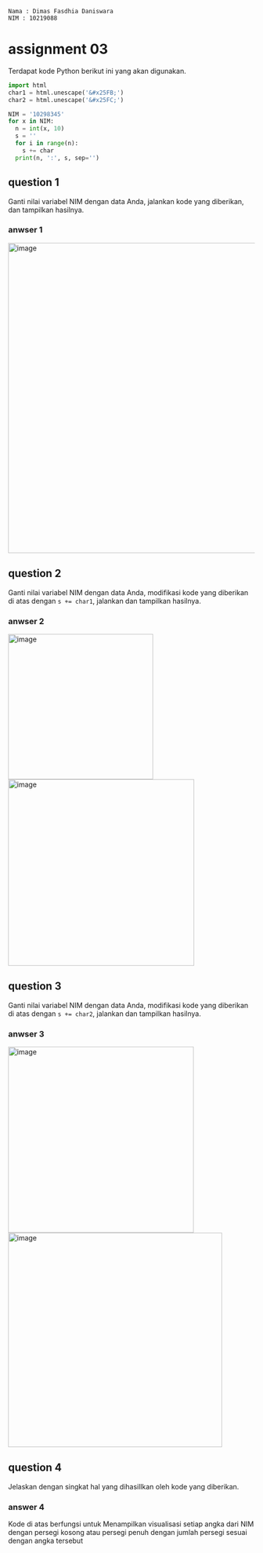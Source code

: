 ```
Nama : Dimas Fasdhia Daniswara
NIM : 10219088
```
# assignment 03
Terdapat kode Python berikut ini yang akan digunakan.
```python
import html
char1 = html.unescape('&#x25FB;')
char2 = html.unescape('&#x25FC;')

NIM = '10298345'
for x in NIM:
  n = int(x, 10)
  s = ''
  for i in range(n):
    s += char
  print(n, ':', s, sep='')
```

## question 1
Ganti nilai variabel NIM dengan data Anda, jalankan kode yang diberikan, dan tampilkan hasilnya.

### anwser 1
<img width="632" alt="image" src="https://user-images.githubusercontent.com/67426210/151105380-2dc64cc0-3525-443e-a27a-d036ff1e2291.png">


## question 2
Ganti nilai variabel NIM dengan data Anda, modifikasi kode yang diberikan di atas dengan `s += char1`, jalankan dan tampilkan hasilnya.

### anwser 2
<img width="296" alt="image" src="https://user-images.githubusercontent.com/67426210/151105795-8544a048-ca91-4065-8892-de162b5fdaf8.png">
<img width="380" alt="image" src="https://user-images.githubusercontent.com/67426210/151106539-0f729b78-8c04-49b2-ac0e-359205202f6e.png">

## question 3
Ganti nilai variabel NIM dengan data Anda, modifikasi kode yang diberikan di atas dengan `s += char2`, jalankan dan tampilkan hasilnya.

### anwser 3
<img width="379" alt="image" src="https://user-images.githubusercontent.com/67426210/151106655-496d511a-7a3b-417e-83af-c70edb56db3c.png">
<img width="437" alt="image" src="https://user-images.githubusercontent.com/67426210/151106718-f69e9505-668f-4c9a-8238-a65e1226b603.png">


## question 4
Jelaskan dengan singkat hal yang dihasillkan oleh kode yang diberikan.

### answer 4
Kode di atas berfungsi untuk
Menampilkan visualisasi setiap angka dari NIM dengan persegi kosong atau persegi penuh dengan jumlah persegi sesuai dengan angka tersebut


